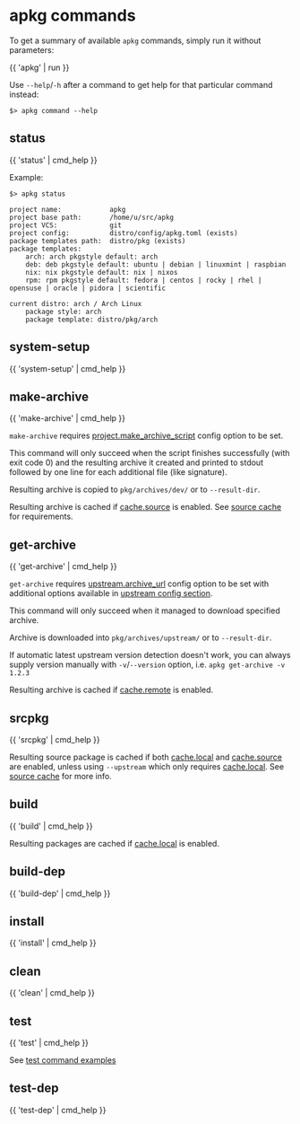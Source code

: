 # apkg commands

To get a summary of available `apkg` commands, simply run it without parameters:

{{ 'apkg' | run }}

Use `--help`/`-h` after a command to get help for that particular command instead:

```
$> apkg command --help
```

## status

{{ 'status' | cmd_help }}

Example:

```
$> apkg status

project name:            apkg
project base path:       /home/u/src/apkg
project VCS:             git
project config:          distro/config/apkg.toml (exists)
package templates path:  distro/pkg (exists)
package templates:
    arch: arch pkgstyle default: arch
    deb: deb pkgstyle default: ubuntu | debian | linuxmint | raspbian
    nix: nix pkgstyle default: nix | nixos
    rpm: rpm pkgstyle default: fedora | centos | rocky | rhel | opensuse | oracle | pidora | scientific

current distro: arch / Arch Linux
    package style: arch
    package template: distro/pkg/arch
```


## system-setup

{{ 'system-setup' | cmd_help }}


## make-archive

{{ 'make-archive' | cmd_help }}

`make-archive` requires
[project.make_archive_script](config.md#projectmake_archive_script)
config option to be set.

This command will only succeed when the script finishes successfully (with
exit code 0) and the resulting archive it created and printed to stdout
followed by one line for each additional file (like signature).

Resulting archive is copied to `pkg/archives/dev/` or to `--result-dir`.

Resulting archive is cached if [cache.source](config.md#cachesource)
is enabled. See [source cache](cache.md#source-cache) for requirements.


## get-archive

{{ 'get-archive' | cmd_help }}

`get-archive` requires
[upstream.archive_url](config.md#upstreamarchive_url)
config option to be set with additional options available in
[upstream config section](config.md#upstream).

This command will only succeed when it managed to download specified archive.

Archive is downloaded into `pkg/archives/upstream/` or to `--result-dir`.

If automatic latest upstream version detection doesn't work,
you can always supply version manually with `-v`/`--version` option,
i.e. `apkg get-archive -v 1.2.3`

Resulting archive is cached if [cache.remote](config.md#cacheremote)
is enabled.


## srcpkg

{{ 'srcpkg' | cmd_help }}

Resulting source package is cached if both [cache.local](config.md#cachelocal) and
[cache.source](config.md#cachesources) are enabled, unless using `--upstream`
which only requires [cache.local](config.md#cachelocal).
See [source cache](cache.md#source-cache) for more info.

## build

{{ 'build' | cmd_help }}

Resulting packages are cached if [cache.local](config.md#cachelocal) is enabled.

## build-dep

{{ 'build-dep' | cmd_help }}


## install

{{ 'install' | cmd_help }}


## clean

{{ 'clean' | cmd_help }}


## test

{{ 'test' | cmd_help }}

See [test command examples](test.md#test-command-examples)


## test-dep

{{ 'test-dep' | cmd_help }}
